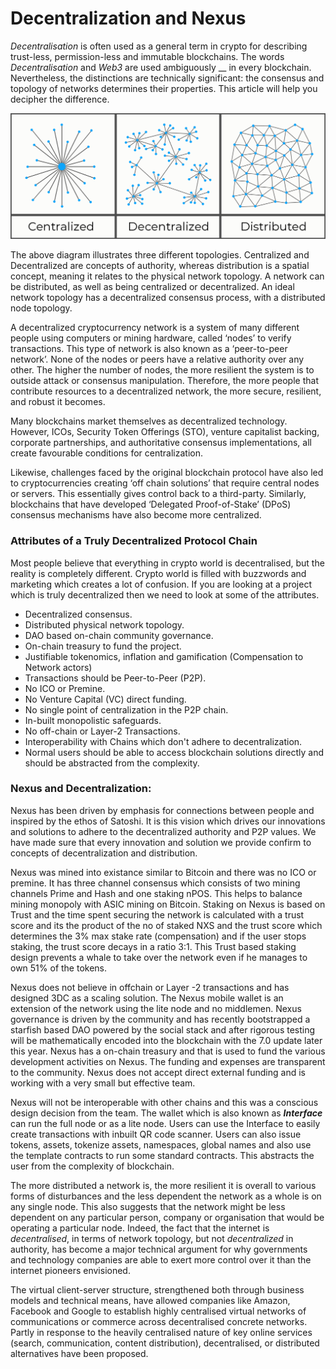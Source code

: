 # Decentralization and Nexus

_Decentralisation_ is often used as a general term in crypto for describing trust-less, permission-less and immutable blockchains. The words _Decentralisation_ and _Web3_ are used ambiguously __ in every blockchain. Nevertheless, the distinctions are technically significant: the consensus and topology of networks determines their properties. This article will help you decipher the difference.&#x20;

![](../../.gitbook/assets/CDD.png)

The above diagram illustrates three different topologies. Centralized and Decentralized are concepts of authority, whereas distribution is a spatial concept, meaning it relates to the physical network topology. A network can be distributed, as well as being centralized or decentralized. An ideal network topology has a decentralized consensus process, with a distributed node topology.

A decentralized cryptocurrency network is a system of many different people using computers or mining hardware, called ‘nodes’ to verify transactions. This type of network is also known as a ‘peer-to-peer network’. None of the nodes or peers have a relative authority over any other. The higher the number of nodes, the more resilient the system is to outside attack or consensus manipulation. Therefore, the more people that contribute resources to a decentralized network, the more secure, resilient, and robust it becomes.

Many blockchains market themselves as decentralized technology. However, ICOs, Security Token Offerings (STO), venture capitalist backing, corporate partnerships, and authoritative consensus implementations, all create favourable conditions for centralization.

Likewise, challenges faced by the original blockchain protocol have also led to cryptocurrencies creating ‘off chain solutions’ that require central nodes or servers. This essentially gives control back to a third-party. Similarly, blockchains that have developed ‘Delegated Proof-of-Stake’ (DPoS) consensus mechanisms have also become more centralized.

### Attributes of a Truly Decentralized Protocol Chain

Most people believe that everything in crypto world is decentralised, but the reality is completely different. Crypto world is filled with buzzwords and marketing which creates a lot of confusion. If you are looking at a project which is truly decentralized then we need to look at some of the attributes.&#x20;

* Decentralized consensus.
* Distributed physical network topology.
* DAO based on-chain community governance.
* On-chain treasury to fund the project.
* Justifiable tokenomics, inflation and gamification (Compensation to Network actors)
* Transactions should be Peer-to-Peer (P2P).&#x20;
* No ICO or Premine.
* No Venture Capital (VC) direct funding.
* No single point of centralization in the P2P chain.
* In-built monopolistic safeguards.
* No off-chain or Layer-2 Transactions.
* Interoperability with Chains which don't adhere to decentralization.
* Normal users should be able to access blockchain solutions directly and should be abstracted from the complexity.

### Nexus and Decentralization:

Nexus has been driven by emphasis for connections between people and inspired by the ethos of Satoshi. It is this vision which drives our innovations and solutions to adhere to the decentralized authority and P2P values. We have made sure that every innovation and solution we provide confirm to concepts of decentralization and distribution.&#x20;

Nexus was mined into existance similar to Bitcoin and there was no ICO or premine. It has three channel consensus which consists of two mining channels Prime and Hash and one staking nPOS. This helps to balance mining monopoly with ASIC mining on Bitcoin. Staking on Nexus is based on Trust and the time spent securing the network is calculated with a trust score and its the product of the no of staked NXS and the trust score which determines the 3% max stake rate (compensation) and  if the user stops staking, the trust score decays in a ratio 3:1. This Trust based staking design prevents a whale to take over the network even if he manages to own 51% of the tokens.

Nexus does not believe in offchain or Layer -2 transactions and has designed 3DC as a scaling solution. The Nexus mobile wallet is an extension of the network using the lite node and no middlemen. Nexus governance is driven by the community and has recently bootstrapped a starfish based DAO powered by the social stack and after rigorous testing will be mathematically encoded into the blockchain with the 7.0 update later this year. Nexus has a on-chain treasury and that is used to fund the various development activities on Nexus. The funding and expenses are transparent to the community. Nexus does not accept direct external funding and is working with a very small but effective team.

Nexus will not be interoperable with other chains and this was a conscious design decision from the team. The wallet which is also known as _**Interface**_ can run the full node or as a lite node. Users can use the Interface to easily create transactions with inbuilt QR code scanner. Users can also issue tokens, assets, tokenize assets, namespaces, global names and also use the template contracts to run some standard contracts. This abstracts the user from the complexity of blockchain.





The more distributed a network is, the more resilient it is overall to various forms of disturbances and the less dependent the network as a whole is on any single node. This also suggests that the network might be less dependent on any particular person, company or organisation that would be operating a particular node. Indeed, the fact that the internet is _decentralised_, in terms of network topology, but not _decentralized_ in authority, has become a major technical argument for why governments and technology companies are able to exert more control over it than the internet pioneers envisioned.&#x20;

The virtual client-server structure, strengthened both through business models and technical means, have allowed companies like Amazon, Facebook and Google to establish highly centralised virtual networks of communications or commerce across decentralised concrete networks. Partly in response to the heavily centralised nature of key online services (search, communication, content distribution), decentralised, or distributed alternatives have been proposed.&#x20;

